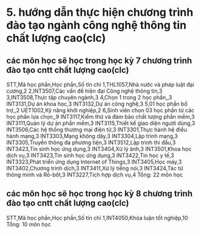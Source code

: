 # 5. hướng dẫn thực hiện chương trình đào tạo ngành công nghệ thông tin chất lượng cao(clc)
## các môn học sẽ học trong học kỳ 7 chương trình đào tạo cntt chất lượng cao(clc)
STT,Mã học phần,Học phần,Số tín chỉ
1,THL1057,Nhà nước và pháp luật đại cương,2
2,INT3507,Các vấn đề hiện đại Công nghệ thông tin,3
3,INT3508,Thực tập chuyên ngành,3
4,Chọn 1 trong 2 học phần,,3
INT3131,Dự án khoa học,3
INT3132,Dự án công nghệ,3
5,01 học phần bổ trợ,,2
UET1002,Kỹ năng khởi nghiệp,2
6,Sinh viên chọn 03 học phần từ các học phần lựa chọn,,9
INT3117,Kiểm thử và đảm bảo chất lượng phần mềm,3
INT3111,Quản lý dự án phần mềm,3
INT3115,Thiết kế giao diện người dùng,3
INT3506,Các hệ thống thương mại điện tử,3
INT3301,Thực hành hệ điều hành mạng,3
INT3303,Mạng không dây,3
INT3304,Lập trình mạng,3
INT3305,Truyền thông đa phương tiện,3
INT3512,Lập trình thi đấu,3
INT3423,Tin sinh học ứng dụng,3
INT3404,Xử lý ảnh,3
INT3501,Khoa học dịch vụ,3
INT3423,Tin sinh học ứng dụng,3
INT3422,Tin học y tế,3
INT3323,Phát triển ứng dụng Internet of Things,3
INT3405,Học máy,3
INT3402,Chương trình dịch,3
INT3411,Xử lý tiếng nói,3
INT3424,Tác tử thông minh và Rô-bốt,3
INT3227,Tích hợp dịch vụ,4
Tổng: 22 môn học
## các môn học sẽ học trong học kỳ 8 chương trình đào tạo cntt chất lượng cao(clc)
STT,Mã học phần,Học phần,Số tín chỉ
1,INT4050,Khóa luận tốt nghiệp,10
Tổng: 10 môn học
